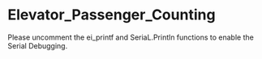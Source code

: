 # Elevator_Passenger_Counting  
Please uncomment the ei_printf and SeriaL.Println functions to enable the Serial Debugging.
